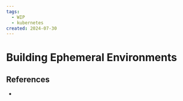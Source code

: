 ```yaml
---
tags:
  - WIP
  - kubernetes
created: 2024-07-30
---
```


# Building Ephemeral Environments

## References

- 

